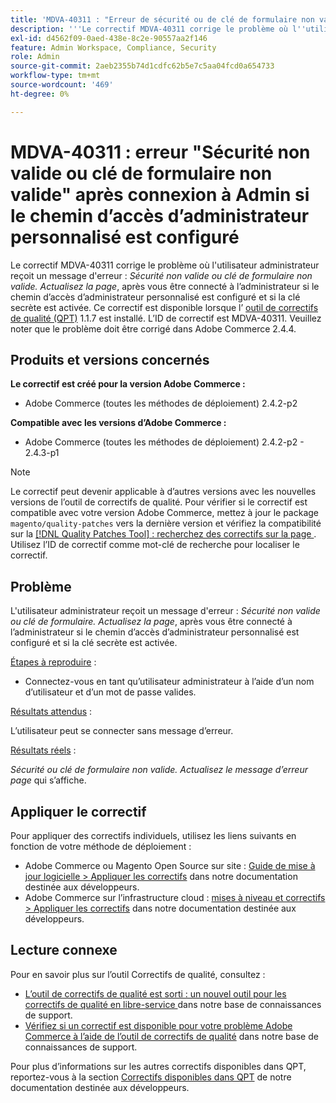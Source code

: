 ```yaml
---
title: 'MDVA-40311 : "Erreur de sécurité ou de clé de formulaire non valide" après connexion à Admin si le chemin d’accès d’administrateur personnalisé est configuré'
description: '''Le correctif MDVA-40311 corrige le problème où l''utilisateur administrateur reçoit un message d''erreur : *Sécurité non valide ou clé de formulaire. Actualisez la page*, après vous être connecté à l’administrateur si le chemin d’accès d’administrateur personnalisé est configuré et si la clé secrète est activée. Ce correctif est disponible lorsque l’[outil de correctifs de qualité (QPT)](/help/announcements/adobe-commerce-announcements/magento-quality-patches-released-new-tool-to-self-serve-quality-patches.md) 1.1.7 est installé. L’ID de correctif est MDVA-40311. Veuillez noter que le problème doit être corrigé dans Adobe Commerce 2.4.4."'
exl-id: d4562f09-0aed-438e-8c2e-90557aa2f146
feature: Admin Workspace, Compliance, Security
role: Admin
source-git-commit: 2aeb2355b74d1cdfc62b5e7c5aa04fcd0a654733
workflow-type: tm+mt
source-wordcount: '469'
ht-degree: 0%

---
```


# MDVA-40311 : erreur &quot;Sécurité non valide ou clé de formulaire non valide&quot; après connexion à Admin si le chemin d’accès d’administrateur personnalisé est configuré

Le correctif MDVA-40311 corrige le problème où l&#39;utilisateur administrateur reçoit un message d&#39;erreur : *Sécurité non valide ou clé de formulaire non valide. Actualisez la page*, après vous être connecté à l’administrateur si le chemin d’accès d’administrateur personnalisé est configuré et si la clé secrète est activée. Ce correctif est disponible lorsque l’ [outil de correctifs de qualité (QPT)](/help/announcements/adobe-commerce-announcements/magento-quality-patches-released-new-tool-to-self-serve-quality-patches.md) 1.1.7 est installé. L’ID de correctif est MDVA-40311. Veuillez noter que le problème doit être corrigé dans Adobe Commerce 2.4.4.

## Produits et versions concernés

**Le correctif est créé pour la version Adobe Commerce :**

* Adobe Commerce (toutes les méthodes de déploiement) 2.4.2-p2

**Compatible avec les versions d’Adobe Commerce :**

* Adobe Commerce (toutes les méthodes de déploiement) 2.4.2-p2 - 2.4.3-p1

>[!NOTE]
>
>Le correctif peut devenir applicable à d’autres versions avec les nouvelles versions de l’outil de correctifs de qualité. Pour vérifier si le correctif est compatible avec votre version Adobe Commerce, mettez à jour le package `magento/quality-patches` vers la dernière version et vérifiez la compatibilité sur la [[!DNL Quality Patches Tool] : recherchez des correctifs sur la page ](https://experienceleague.adobe.com/tools/commerce-quality-patches/index.html?lang=fr). Utilisez l’ID de correctif comme mot-clé de recherche pour localiser le correctif.

## Problème

L&#39;utilisateur administrateur reçoit un message d&#39;erreur : *Sécurité non valide ou clé de formulaire. Actualisez la page*, après vous être connecté à l’administrateur si le chemin d’accès d’administrateur personnalisé est configuré et si la clé secrète est activée.

<u>Étapes à reproduire</u> :

* Connectez-vous en tant qu’utilisateur administrateur à l’aide d’un nom d’utilisateur et d’un mot de passe valides.

<u>Résultats attendus</u> :

L’utilisateur peut se connecter sans message d’erreur.

<u>Résultats réels</u> :

*Sécurité ou clé de formulaire non valide. Actualisez le message d’erreur page* qui s’affiche.

## Appliquer le correctif

Pour appliquer des correctifs individuels, utilisez les liens suivants en fonction de votre méthode de déploiement :

* Adobe Commerce ou Magento Open Source sur site : [Guide de mise à jour logicielle > Appliquer les correctifs](https://experienceleague.adobe.com/fr/docs/commerce-operations/tools/quality-patches-tool/usage) dans notre documentation destinée aux développeurs.
* Adobe Commerce sur l’infrastructure cloud : [mises à niveau et correctifs > Appliquer les correctifs](https://experienceleague.adobe.com/fr/docs/commerce-cloud-service/user-guide/develop/upgrade/apply-patches) dans notre documentation destinée aux développeurs.

## Lecture connexe

Pour en savoir plus sur l’outil Correctifs de qualité, consultez :

* [ L’outil de correctifs de qualité est sorti : un nouvel outil pour les correctifs de qualité en libre-service ](/help/announcements/adobe-commerce-announcements/magento-quality-patches-released-new-tool-to-self-serve-quality-patches.md) dans notre base de connaissances de support.
* [Vérifiez si un correctif est disponible pour votre problème Adobe Commerce à l’aide de l’outil de correctifs de qualité](/help/support-tools/patches-available-in-qpt-tool/check-patch-for-magento-issue-with-magento-quality-patches.md) dans notre base de connaissances de support.

Pour plus d’informations sur les autres correctifs disponibles dans QPT, reportez-vous à la section [Correctifs disponibles dans QPT](https://experienceleague.adobe.com/tools/commerce-quality-patches/index.html?lang=fr) de notre documentation destinée aux développeurs.
